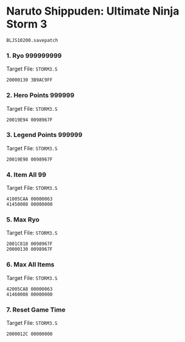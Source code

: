 #  Naruto Shippuden: Ultimate Ninja Storm 3 

`BLJS10200.savepatch`

### 1. Ryo 999999999

Target File: `STORM3.S`

```
20000130 3B9AC9FF
```

### 2. Hero Points 999999

Target File: `STORM3.S`

```
20019E94 0098967F
```

### 3. Legend Points 999999

Target File: `STORM3.S`

```
20019E98 0098967F
```

### 4. Item All 99

Target File: `STORM3.S`

```
41005CAA 00000063
41450008 00000000
```

### 5. Max Ryo

Target File: `STORM3.S`

```
2001C818 0098967F
20000130 0098967F
```

### 6. Max All Items

Target File: `STORM3.S`

```
42005CA8 00000063
41460008 00000000
```

### 7. Reset Game Time

Target File: `STORM3.S`

```
2000012C 00000000
```

